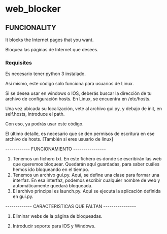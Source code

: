 # web_blocker

## FUNCIONALITY

It blocks the Internet pages that you want.

Bloquea las páginas de Internet que desees. 

### Requisites

Es necesario tener python 3 instalado. 

Así mismo, este código solo funciona para usuarios de Linux.

Si se desea usar en windows o IOS, deberás buscar la dirección de tu archivo de configuración hosts. En Linux, se encuentra en /etc/hosts.

Una vez ubicada su localización, vete al archivo gui.py, y debajo de init, en self.hosts, introduce el path.

Con eso, ya podrás usar este código.

El último detalle, es necesario que se den permisos de escritura en ese archivo de hosts. [También si eres usuario de linux]


------------ FUNCIONAMIENTO ----------------


1. Tenemos un fichero txt. En este fichero es donde se escribirán las web que queremos bloquear. Quedarán aquí guardadas, para saber cuáles hemos ido bloqueando en el tiempo.
2. Tenemos un archivo gui.py. Aquí, se define una clase para formar una interfaz. En esa interfaz, podemos escribir cualquier nombre de web y automáticamente quedará bloqueada.
3. El archivo principal es launch.py. Aqui se ejecuta la aplicación definida en gui.py.


------------- CARACTERISTICAS QUE FALTAN ----------------

1. Eliminar webs de la página de bloqueadas.

2. Introducir soporte para IOS y Windows.

